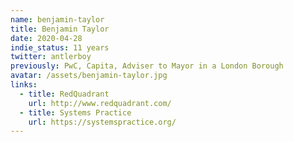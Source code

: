 ```yaml
---
name: benjamin-taylor
title: Benjamin Taylor
date: 2020-04-28
indie_status: 11 years
twitter: antlerboy
previously: PwC, Capita, Adviser to Mayor in a London Borough
avatar: /assets/benjamin-taylor.jpg
links:
  - title: RedQuadrant
    url: http://www.redquadrant.com/
  - title: Systems Practice
    url: https://systemspractice.org/
---
```


